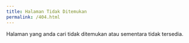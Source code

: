 ```yaml
---
title: Halaman Tidak Ditemukan
permalink: /404.html
---
```


<p>Halaman yang anda cari tidak ditemukan atau sementara tidak tersedia.</p>
